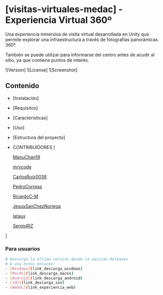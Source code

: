 # [visitas-virtuales-medac] - Experiencia Virtual 360º

Una experiencia inmersiva de visita virtual desarrollada en Unity que permite explorar una infraestructura a través de fotografías panorámicas 360°.

También se puede utilizar para informarse del centro antes de acudir al sitio, ya que contiene puntos de interés.

![Version]
![License]
![Screenshot]

## Contenido

- [Instalación]
  
- [Requisitos]
  
- [Características]
  
- [Uso]
  
- [Estructura del proyecto]
  
- CONTRIBUIDORES [
  
  [ManuChan19](https://github.com/ManuChan19)
  
  [mrvcode](https://github.com/mrvcode)
  
  [CarlosRuiz0038](https://github.com/CarlosRuiz0038)
  
  [PedroCorreas](https://github.com/PedroCorreas)
  
  [RicardoC-M](https://github.com/RicardoC-M)

  [JesusSanChezNoriega](https://github.com/JesusSanChezNoriega)
  
  [lataux](https://github.com/lataux)
  
  [SergioRIZ](https://github.com/SergioRIZ?tab=following)
  
 ]

### Para usuarios

```bash
# Descarga la última versión desde la sección Releases
# O usa estos enlaces:
- [Windows](link_descarga_windows)
- [MacOS](link_descarga_macos)
- [Android](link_descarga_android)
- [iOS](link_descarga_ios)
- [WebGL](link_experiencia_web)
